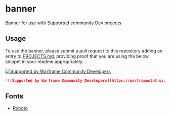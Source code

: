 # banner
Banner for use with Supported community Dev projects

## Usage

To use the banner, please submit a pull request to this repository adding an entry to [PROJECTS.md](PROJECTS.md), providing proof that you are using the below snippet in your readme appropriately.

[![Supported by Warframe Community Developers](https://warframestat.us/wfcd.pnghttps://warframestat.us/wfcd.png)](https://github.com/WFCD "Supported by Warframe Community Developers")

```markdown
[![Supported by Warframe Community Developers](https://warframestat.us/wfcd.png)](https://github.com/WFCD "Supported by Warframe Community Developers")
```


## Fonts

* [Roboto](https://fonts.google.com/specimen/Roboto?selection.family=Roboto)

